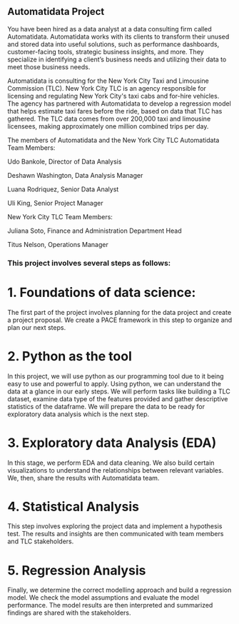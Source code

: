 ## Automatidata Project

You have been hired as a data analyst at a data consulting firm called Automatidata. Automatidata works with its clients to transform their unused and stored data into useful solutions, such as performance dashboards, customer-facing tools, strategic business insights, and more. They specialize in identifying a client’s business needs and utilizing their data to meet those business needs. 

Automatidata is consulting for the New York City Taxi and Limousine Commission (TLC). New York City TLC is an agency responsible for licensing and regulating New York City's taxi cabs and for-hire vehicles. The agency has partnered with Automatidata to develop a regression model that helps estimate taxi fares before the ride, based on data that TLC has gathered. The TLC data comes from over 200,000 taxi and limousine licensees, making approximately one million combined trips per day.

The members of Automatidata and the New York City TLC Automatidata Team Members:

Udo Bankole, Director of Data Analysis

Deshawn Washington, Data Analysis Manager

Luana Rodriquez, Senior Data Analyst

Uli King, Senior Project Manager



New York City TLC Team Members:

Juliana Soto, Finance and Administration Department Head

Titus Nelson, Operations Manager

### This project involves several steps as follows:

# 1. Foundations of data science:

The first part of the project involves planning for the data project and create a project proposal. We create a PACE framework in this step to organize and plan our next steps.

# 2. Python as the tool

In this project, we will use python as our programming tool due to it being easy to use and powerful to apply. Using python, we can understand the data at a glance in our early steps. We will perform tasks like building a TLC dataset, examine data type of the features provided and gather descriptive statistics of the dataframe. We will prepare the data to be ready for exploratory data analysis which is the next step.

# 3. Exploratory data Analysis (EDA)
In this stage, we perform EDA and data cleaning. We also build certain visualizations to understand the relationships between relevant variables. We, then, share the results with Automatidata team.

# 4. Statistical Analysis
This step involves exploring the project data and implement a hypothesis test. The results and insights are then communicated with team members and TLC stakeholders.

# 5. Regression Analysis
Finally, we determine the correct modelling approach and build a regression model. We check the model assumptions and evaluate the model performance. The model results are then interpreted and summarized findings are shared with the stakeholders.
